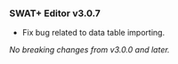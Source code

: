 ### SWAT+ Editor v3.0.7 ###

* Fix bug related to data table importing.

_No breaking changes from v3.0.0 and later._